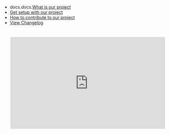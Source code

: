 - docs.docs.[What is our project]()
- [Get setup with our project](getting-setup.)
- [How to contribute to our project](how-to-contribute.)
- [View Changelog](changelog.)

<iframe src="https://discord.com/widget?id=1139553863175778367&theme=dark" width="100%" height="300" allowtransparency="true"
frameborder="0" sandbox="allow-popups allow-popups-to-escape-sandbox allow-same-origin allow-scripts" style="padding:
5%"></iframe>